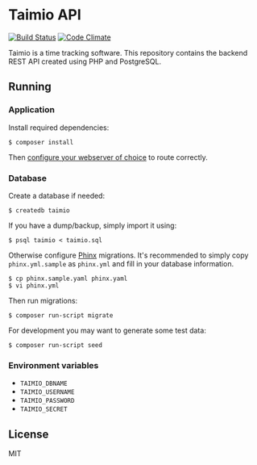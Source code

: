 # Taimio API

[![Build Status](https://travis-ci.org/siiptuo/taimio-api.svg?branch=master)](https://travis-ci.org/siiptuo/taimio-api)
[![Code Climate](https://codeclimate.com/github/siiptuo/taimio-api/badges/gpa.svg)](https://codeclimate.com/github/siiptuo/taimio-api)

Taimio is a time tracking software. This repository contains the backend REST
API created using PHP and PostgreSQL.

## Running

### Application

Install required dependencies:

    $ composer install

Then [configure your webserver of
choice](http://www.slimframework.com/docs/start/web-servers.html) to route
correctly.

### Database

Create a database if needed:

    $ createdb taimio

If you have a dump/backup, simply import it using:

    $ psql taimio < taimio.sql

Otherwise configure [Phinx](https://phinx.org/) migrations. It's recommended to
simply copy `phinx.yml.sample` as `phinx.yml` and fill in your database
information.

    $ cp phinx.sample.yaml phinx.yaml
    $ vi phinx.yml

Then run migrations:

    $ composer run-script migrate

For development you may want to generate some test data:

    $ composer run-script seed

### Environment variables

- `TAIMIO_DBNAME`
- `TAIMIO_USERNAME`
- `TAIMIO_PASSWORD`
- `TAIMIO_SECRET`

## License

MIT
